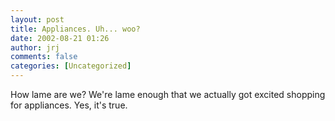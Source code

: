 ```yaml
---
layout: post
title: Appliances. Uh... woo?
date: 2002-08-21 01:26
author: jrj
comments: false
categories: [Uncategorized]
---
```

How lame are we? We're lame enough that we actually got excited shopping for appliances. Yes, it's true.
